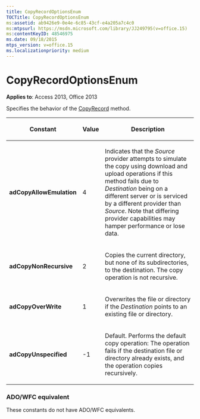 ```yaml
---
title: CopyRecordOptionsEnum
TOCTitle: CopyRecordOptionsEnum
ms:assetid: ab9426e9-0e4e-6c85-43cf-e4a205a7c4c0
ms:mtpsurl: https://msdn.microsoft.com/library/JJ249795(v=office.15)
ms:contentKeyID: 48546975
ms.date: 09/18/2015
mtps_version: v=office.15
ms.localizationpriority: medium
---
```


# CopyRecordOptionsEnum


**Applies to**: Access 2013, Office 2013

Specifies the behavior of the [CopyRecord](copyrecord-method-ado.md) method.

<table>
<colgroup>
<col />
<col />
<col />
</colgroup>
<thead>
<tr class="header">
<th><p>Constant</p></th>
<th><p>Value</p></th>
<th><p>Description</p></th>
</tr>
</thead>
<tbody>
<tr class="odd">
<td><p><strong>adCopyAllowEmulation</strong></p></td>
<td><p>4</p></td>
<td><p>Indicates that the <em>Source</em> provider attempts to simulate the copy using download and upload operations if this method fails due to <em>Destination</em> being on a different server or is serviced by a different provider than <em>Source</em>. Note that differing provider capabilities may hamper performance or lose data.</p></td>
</tr>
<tr class="even">
<td><p><strong>adCopyNonRecursive</strong></p></td>
<td><p>2</p></td>
<td><p>Copies the current directory, but none of its subdirectories, to the destination. The copy operation is not recursive.</p></td>
</tr>
<tr class="odd">
<td><p><strong>adCopyOverWrite</strong></p></td>
<td><p>1</p></td>
<td><p>Overwrites the file or directory if the <em>Destination</em> points to an existing file or directory.</p></td>
</tr>
<tr class="even">
<td><p><strong>adCopyUnspecified</strong></p></td>
<td><p>-1</p></td>
<td><p>Default. Performs the default copy operation: The operation fails if the destination file or directory already exists, and the operation copies recursively.</p></td>
</tr>
</tbody>
</table>


### ADO/WFC equivalent

These constants do not have ADO/WFC equivalents.

